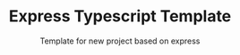 <h1 align="center">Express Typescript Template</h1>

<p align="center">
    Template for new project based on express
</p>